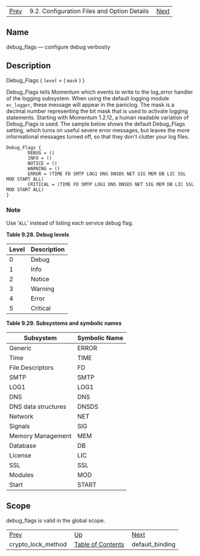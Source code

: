 |     |     |     |
| --- | --- | --- |
| [Prev](conf.ref.crypto_lock_method)  | 9.2. Configuration Files and Option Details |  [Next](conf.ref.default_binding.php) |

<a name="conf.ref.debug_flags"></a>
## Name

debug_flags — configure debug verbosity

<a name="idp8744336"></a>
## Description

Debug_Flags {
  *`level`* = ( *`mask`* )
}

Debug_Flags tells Momentum which events to write to the log_error handler of the logging subsystem. When using the default logging module `ec_logger`, these message will appear in the paniclog. The mask is a decimal number representing the bit mask that is used to activate logging statements. Starting with Momentum 1.2.12, a human readable variation of Debug_Flags is used. The sample below shows the default Debug_Flags setting, which turns on useful severe error messages, but leaves the more informational messages turned off, so that they don't clutter your log files.

```
Debug_Flags {
        DEBUG = ()
        INFO = ()
        NOTICE = ()
        WARNING = ()
        ERROR = (TIME FD SMTP LOG1 DNS DNSDS NET SIG MEM DB LIC SSL MOD START ALL)
        CRITICAL = (TIME FD SMTP LOG1 DNS DNSDS NET SIG MEM DB LIC SSL MOD START ALL)
}
```

### Note

Use ‘`ALL`’ instead of listing each service debug flag.

<a name="conf.ref.debug.levels"></a>

**Table 9.28. Debug levels**

| Level | Description |
| --- | --- |
| 0 | Debug |
| 1 | Info |
| 2 | Notice |
| 3 | Warning |
| 4 | Error |
| 5 | Critical |

<a name="conf.ref.subsystems"></a>

**Table 9.29. Subsystems and symbolic names**

| Subsystem | Symbolic Name |
| --- | --- |
| Generic | ERROR |
| Time | TIME |
| File Descriptors | FD |
| SMTP | SMTP |
| LOG1 | LOG1 |
| DNS | DNS |
| DNS data structures | DNSDS |
| Network | NET |
| Signals | SIG |
| Memory Management | MEM |
| Database | DB |
| License | LIC |
| SSL | SSL |
| Modules | MOD |
| Start | START |

<a name="idp8785680"></a>
## Scope

debug_flags is valid in the global scope.

|     |     |     |
| --- | --- | --- |
| [Prev](conf.ref.crypto_lock_method)  | [Up](conf.ref.files.php) |  [Next](conf.ref.default_binding.php) |
| crypto_lock_method  | [Table of Contents](index) |  default_binding |
